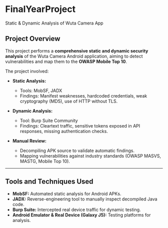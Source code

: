 # FinalYearProject
Static &amp; Dynamic Analysis of Wuta Camera App

## Project Overview
This project performs a **comprehensive static and dynamic security analysis** of the Wuta Camera Android application, aiming to detect vulnerabilities and map them to the **OWASP Mobile Top 10**.

The project involved:
- **Static Analysis:**  
  - Tools: MobSF, JADX  
  - Findings: Manifest weaknesses, hardcoded credentials, weak cryptography (MD5), use of HTTP without TLS.

- **Dynamic Analysis:**  
  - Tool: Burp Suite Community  
  - Findings: Cleartext traffic, sensitive tokens exposed in API responses, missing authentication checks.

- **Manual Review:**  
  - Decompiling APK source to validate automatic findings.
  - Mapping vulnerabilities against industry standards (OWASP MASVS, MASTG, Mobile Top 10).

---

## Tools and Techniques Used
- **MobSF:** Automated static analysis for Android APKs.
- **JADX:** Reverse-engineering tool to manually inspect decompiled Java code.
- **Burp Suite:** Intercepted real device traffic for dynamic testing.
- **Android Emulator & Real Device (Galaxy J5):** Testing platforms for analysis.
